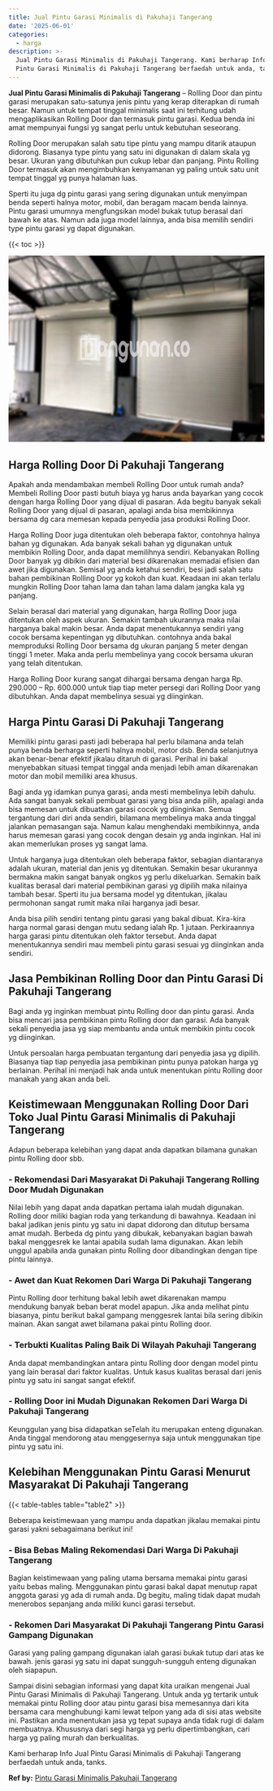 ```yaml
---
title: Jual Pintu Garasi Minimalis di Pakuhaji Tangerang
date: '2025-06-01'
categories:
  - harga
description: >-
  Jual Pintu Garasi Minimalis di Pakuhaji Tangerang. Kami berharap Info Jual
  Pintu Garasi Minimalis di Pakuhaji Tangerang berfaedah untuk anda, tanks....
---
```


**Jual Pintu Garasi Minimalis di Pakuhaji Tangerang** – Rolling Door dan pintu garasi merupakan satu-satunya jenis pintu yang kerap diterapkan di rumah besar. Namun untuk tempat tinggal minimalis saat ini terhitung udah mengaplikasikan Rolling Door dan termasuk pintu garasi. Kedua benda ini amat mempunyai fungsi yg sangat perlu untuk kebutuhan seseorang.

Rolling Door merupakan salah satu tipe pintu yang mampu ditarik ataupun didorong. Biasanya type pintu yang satu ini digunakan di dalam skala yg besar. Ukuran yang dibutuhkan pun cukup lebar dan panjang. Pintu Rolling Door termasuk akan mengimbuhkan kenyamanan yg paling untuk satu unit tempat tinggal yg punya halaman luas.

Sperti itu juga dg pintu garasi yang sering digunakan untuk menyimpan benda seperti halnya motor, mobil, dan beragam macam benda lainnya. Pintu garasi umumnya mengfungsikan model bukak tutup berasal dari bawah ke atas. Namun ada juga model lainnya, anda bisa memilih sendiri type pintu garasi yg dapat digunakan.

{{< toc >}}

![Jual Pintu Garasi Minimalis di Pakuhaji Tangerang](/images/pintu-garasi-58.png)

## Harga Rolling Door Di Pakuhaji Tangerang

Apakah anda mendambakan membeli Rolling Door untuk rumah anda? Membeli Rolling Door pasti butuh biaya yg harus anda bayarkan yang cocok dengan harga Rolling Door yang dijual di pasaran. Ada begitu banyak sekali Rolling Door yang dijual di pasaran, apalagi anda bisa membikinnya bersama dg cara memesan kepada penyedia jasa produksi Rolling Door.

Harga Rolling Door juga ditentukan oleh beberapa faktor, contohnya halnya bahan yg digunakan. Ada banyak sekali bahan yg digunakan untuk membikin Rolling Door, anda dapat memilihnya sendiri. Kebanyakan Rolling Door banyak yg dibikin dari material besi dikarenakan memadai efisien dan awet jika digunakan. Semisal yg anda ketahui sendiri, besi jadi salah satu bahan pembikinan Rolling Door yg kokoh dan kuat. Keadaan ini akan terlalu mungkin Rolling Door tahan lama dan tahan lama dalam jangka kala yg panjang.

Selain berasal dari material yang digunakan, harga Rolling Door juga ditentukan oleh aspek ukuran. Semakin tambah ukurannya maka nilai harganya bakal makin besar. Anda dapat menentukannya sendiri yang cocok bersama kepentingan yg dibutuhkan. contohnya anda bakal memproduksi Rolling Door bersama dg ukuran panjang 5 meter dengan tinggi 1 meter. Maka anda perlu membelinya yang cocok bersama ukuran yang telah ditentukan.

Harga Rolling Door kurang sangat dihargai bersama dengan harga Rp. 290.000 – Rp. 600.000 untuk tiap tiap meter persegi dari Rolling Door yang dibutuhkan. Anda dapat membelinya sesuai yg diinginkan.

## Harga Pintu Garasi Di Pakuhaji Tangerang

Memiliki pintu garasi pasti jadi beberapa hal perlu bilamana anda telah punya benda berharga seperti halnya mobil, motor dsb. Benda selanjutnya akan benar-benar efektif jikalau ditaruh di garasi. Perihal ini bakal menyebabkan situasi tempat tinggal anda menjadi lebih aman dikarenakan motor dan mobil memiliki area khusus.

Bagi anda yg idamkan punya garasi, anda mesti membelinya lebih dahulu. Ada sangat banyak sekali pembuat garasi yang bisa anda pilih, apalagi anda bisa memesan untuk dibuatkan garasi cocok yg diinginkan. Semua tergantung dari diri anda sendiri, bilamana membelinya maka anda tinggal jalankan pemasangan saja. Namun kalau menghendaki membikinnya, anda harus memesan garasi yang cocok dengan desain yg anda inginkan. Hal ini akan memerlukan proses yg sangat lama.

Untuk harganya juga ditentukan oleh beberapa faktor, sebagian diantaranya adalah ukuran, material dan jenis yg ditentukan. Semakin besar ukurannya bermakna makin sangat banyak ongkos yg perlu dikeluarkan. Semakin baik kualitas berasal dari material pembikinan garasi yg dipilih maka nilainya tambah besar. Sperti itu jua bersama model yg ditentukan, jikalau permohonan sangat rumit maka nilai harganya jadi besar.

Anda bisa pilih sendiri tentang pintu garasi yang bakal dibuat. Kira-kira harga normal garasi dengan mutu sedang ialah Rp. 1 jutaan. Perkiraannya harga garasi pintu ditentukan oleh faktor tersebut. Anda dapat menentukannya sendiri mau membeli pintu garasi sesuai yg diinginkan anda sendiri.

## Jasa Pembikinan Rolling Door dan Pintu Garasi Di Pakuhaji Tangerang

Bagi anda yg inginkan membuat pintu Rolling door dan pintu garasi. Anda bisa mencari jasa pembikinan pintu Rolling door dan garasi. Ada banyak sekali penyedia jasa yg siap membantu anda untuk membikin pintu cocok yg diinginkan.

Untuk persoalan harga pembuatan tergantung dari penyedia jasa yg dipilih. Biasanya tiap tiap penyedia jasa pembikinan pintu punya patokan harga yg berlainan. Perihal ini menjadi hak anda untuk menentukan pintu Rolling door manakah yang akan anda beli.

## Keistimewaan Menggunakan Rolling Door Dari Toko Jual Pintu Garasi Minimalis di Pakuhaji Tangerang

Adapun beberapa kelebihan yang dapat anda dapatkan bilamana gunakan pintu Rolling door sbb.

### \- Rekomendasi Dari Masyarakat Di Pakuhaji Tangerang Rolling Door Mudah Digunakan

Nilai lebih yang dapat anda dapatkan pertama ialah mudah digunakan. Rolling door miliki bagian roda yang terkandung di bawahnya. Keadaan ini bakal jadikan jenis pintu yg satu ini dapat didorong dan ditutup bersama amat mudah. Berbeda dg pintu yang dibukak, kebanyakan bagian bawah bakal menggesrek ke lantai apabila sudah lama digunakan. Akan lebih unggul apabila anda gunakan pintu Rolling door dibandingkan dengan tipe pintu lainnya.

### \- Awet dan Kuat Rekomen Dari Warga Di Pakuhaji Tangerang

Pintu Rolling door terhitung bakal lebih awet dikarenakan mampu mendukung banyak beban berat model apapun. Jika anda melihat pintu biasanya, pintu berikut bakal gampang menggesrek lantai bila sering dibikin mainan. Akan sangat awet bilamana pakai pintu Rolling door.

### \- Terbukti Kualitas Paling Baik Di Wilayah Pakuhaji Tangerang

Anda dapat membandingkan antara pintu Rolling door dengan model pintu yang lain berasal dari faktor kualitas. Untuk kasus kualitas berasal dari jenis pintu yg satu ini sangat sangat efektif.

### \- Rolling Door ini Mudah Digunakan Rekomen Dari Warga Di Pakuhaji Tangerang

Keunggulan yang bisa didapatkan seTelah itu merupakan enteng digunakan. Anda tinggal mendorong atau menggesernya saja untuk menggunakan tipe pintu yg satu ini.

## Kelebihan Menggunakan Pintu Garasi Menurut Masyarakat Di Pakuhaji Tangerang

{{< table-tables table="table2" >}}

Beberapa keistimewaan yang mampu anda dapatkan jikalau memakai pintu garasi yakni sebagaimana berikut ini!

### \- Bisa Bebas Maling Rekomendasi Dari Warga Di Pakuhaji Tangerang

Bagian keistimewaan yang paling utama bersama memakai pintu garasi yaitu bebas maling. Menggunakan pintu garasi bakal dapat menutup rapat anggota garasi yg ada di rumah anda. Dg begitu, maling tidak dapat mudah menerobos sepanjang anda miliki kunci garasi tersebut.

### \- Rekomen Dari Masyarakat Di Pakuhaji Tangerang Pintu Garasi Gampang Digunakan

Garasi yang paling gampang digunakan ialah garasi bukak tutup dari atas ke bawah. jenis garasi yg satu ini dapat sungguh-sungguh enteng digunakan oleh siapapun.

Sampai disini sebagian informasi yang dapat kita uraikan mengenai Jual Pintu Garasi Minimalis di Pakuhaji Tangerang. Untuk anda yg tertarik untuk memakai pintu Rolling door atau pintu garasi bisa memesannya dari kita bersama cara menghubungi kami lewat telpon yang ada di sisi atas website ini. Pastikan anda menentukan jasa yg tepat supaya anda tidak rugi di dalam membuatnya. Khususnya dari segi harga yg perlu dipertimbangkan, cari harga yg paling murah dan berkualitas.

Kami berharap Info Jual Pintu Garasi Minimalis di Pakuhaji Tangerang berfaedah untuk anda, tanks.

**Ref by:** [Pintu Garasi Minimalis Pakuhaji Tangerang](https://id.wikipedia.org/wiki/Pintu)

